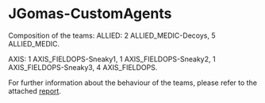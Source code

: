 
# JGomas-CustomAgents

Composition of the teams:
ALLIED: 2 ALLIED_MEDIC-Decoys, 5 ALLIED_MEDIC.

AXIS: 1 AXIS_FIELDOPS-Sneaky1, 1 AXIS_FIELDOPS-Sneaky2, 1 AXIS_FIELDOPS-Sneaky3, 4 AXIS_FIELDOPS.


For further information about the behaviour of the teams, please refer to the attached [report](docs/report.pdf).
